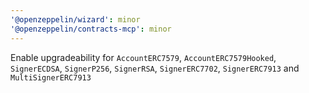```yaml
---
'@openzeppelin/wizard': minor
'@openzeppelin/contracts-mcp': minor
---
```


Enable upgradeability for `AccountERC7579`, `AccountERC7579Hooked`, `SignerECDSA`, `SignerP256`, `SignerRSA`, `SignerERC7702`, `SignerERC7913` and `MultiSignerERC7913`
